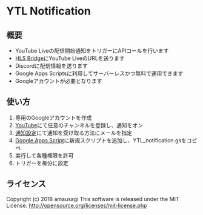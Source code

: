 # YTL Notification
## 概要
- YouTube Liveの配信開始通知をトリガーにAPIコールを行います
- [HLS Bridge](https://github.com/yukimochi/VRC_HLS)にYouTube LiveのURLを送ります
- Discordに配信情報を送ります
- Google Apps Scriptsに利用してサーバーレスかつ無料で運用できます
- Googleアカウントが必要となります

## 使い方
1. 専用のGoogleアカウントを作成
1. [YouTube](https://www.youtube.com/)にて任意のチャンネルを登録し、通知をオン
1. [通知設定](https://www.youtube.com/account_notifications)にて通知を受け取る方法にメールを指定
1. [Google Apps Script](https://script.google.com/home)に新規スクリプトを追加し、YTL_notification.gsをコピペ
1. 実行して各種権限を許可
1. トリガーを毎分に設定

## ライセンス
Copyright (c) 2018 amausagi
This software is released under the MIT License.
http://opensource.org/licenses/mit-license.php